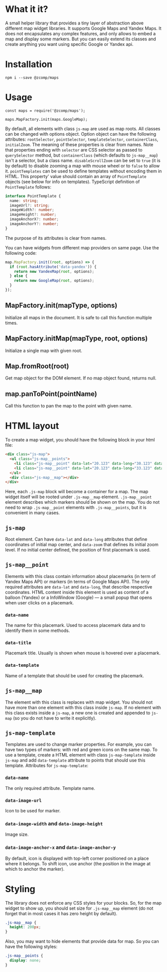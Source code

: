# What it it?

A small helper library that provides a tiny layer of abstraction above different map widget libraries.
It supports Google Maps and Yandex Maps.
It does not encapsulates any complex features, and only allows to embed a map and display some markers.
But you can easily extend its classes and create anything you want using specific Google or Yandex api.

# Installation

```
npm i --save @zcomp/maps
```

# Usage

```
const maps = require('@zcomp/maps');

maps.MapFactory.init(maps.GoogleMap);
```

By default, all elements with class `js-map` are used as map roots.
All classes can be changed with options object.
Option object can have the following attributes:
`rootSelector`, `pointSelector`, `templateSelector`, `containerClass`, `initialZoom`.
The meaning of these properties is clear from names.
Note that properties ending with `selector` are CSS selector as passed to `querySelector` method, but `containerClass` (which defaults to `js-map__map`) isn't a selector, but a class name.
`disableScrollZoom` can be set to `true` (it is by default) to disable zooming a map with mouse wheel or to `false` to allow it.
`pointTemplates` can be used to define templates without encoding them in HTML.
This property' value should contain an array of `PointTemplate` objects (see below for info on templates).
TypeScript definition of `PointTemplate` follows:

```ts
interface PointTemplate {
  name: string;
  imageUrl?: string;
  imageWidth?: number;
  imageHeight?: number;
  imageAnchorX?: number;
  imageAnchorY?: number;
}
```

The purpose of its attributes is clear from names.

You can have widgets from different map providers on same page.
Use the following code:

```js
map.MapFactory.init((root, options) => {
  if (root.hasAttribute('data-yandex')) {
    return new YandexMap(root, options);
  } else {
    return new GoogleMap(root, options);
  }
});
```

## MapFactory.init(mapType, options)

Initialize all maps in the document.
It is safe to call this function multiple times.

## MapFactory.initMap(mapType, root, options)

Initialize a single map with given root.

## Map.fromRoot(root)

Get map object for the DOM element.
If no map object found, returns null.

## map.panToPoint(pointName)

Call this function to pan the map to the point with given name.

# HTML layout

To create a map widget, you should have the following block in your html file:

```html
<div class="js-map">
  <ul class="js-map__points">
    <li class="js-map__point" data-lat="20.123" data-long="30.123" data-name="first point" data-title="Some place">Popup content</li>
    <li class="js-map__point" data-lat="20.123" data-long="33.123" data-name="second point" data-title="Some place">Popup content</li>
  </ul>
  <div class="js-map__map"></div>
</div>
```

Here, each `.js-map` block will become a container for a map.
The map widget itself will be rooted under `.js-map__map` element.
`.js-map__point` element describes which markers should be shown on the map.
You do not need to wrap `.js-map__point` elements with `.js-map__points`, but it is convenient in many cases.

## `js-map`

Root element.
Can have `data-lat` and `data-long` attributes that define coordinates of initial map center, and `data-zoom` that defines its initial zoom level.
If no initial center defined, the position of first placemark is used.

## `js-map__point`

Elements with this class contain information about placemarks (in term of Yandex Maps API) or markers (in terms of Google Maps API).
The only required attributes are `data-lat` and `data-long`, that describe respective coordinates.
HTML content inside this element is used as content of a balloon (Yandex) or a InfoWindow (Google) — a small popup that opens when user clicks on a placemark.

### `data-name`

The name for this placemark.
Used to access placemark data and to identify them in some methods.

### `data-title`

Placemark title.
Usually is shown when mouse is hovered over a placemark.

### `data-template`

Name of a template that should be used for creating the placemark.

## `js-map__map`

The element with this class is replaces with map widget.
You should not have more than one element with this class inside `js-map`.
If no element with this class exists inside a `js-map`, a new one is created and appended to `js-map` (so you do not have to write it explicitly).

## `js-map-template`

Templates are used to change marker properties.
For example, you can have two types of markers: with red and green icons on the same map.
To use a template, create a HTML element with class `js-map-template` inside `js-map` and add `data-template` attribute to points that should use this template.
Attributes for `js-map-template`:

### `data-name`

The only required attribute.
Template name.

### `data-image-url`

Icon to be used for marker.

### `data-image-width` and `data-image-height`

Image size.

### `data-image-anchor-x` and `data-image-anchor-y`

By default, icon is displayed with top-left corner positioned on a place where it belongs.
To shift icon, use anchor (the position in the image at which to anchor the marker).

# Styling

The library does not enforce any CSS styles for your blocks.
So, for the map widget to show up, you should set size for `.js-map__map` element (do not forget that in most cases it has zero height by default).

```css
.js-map__map {
  height: 200px;
}
```

Also, you may want to hide elements that provide data for map.
So you can have the following styles:

```css
.js-map__points {
  display: none;
}
```

